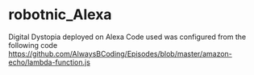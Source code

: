 # robotnic_Alexa
Digital Dystopia deployed on Alexa
Code used was configured from the following code 
https://github.com/AlwaysBCoding/Episodes/blob/master/amazon-echo/lambda-function.js
